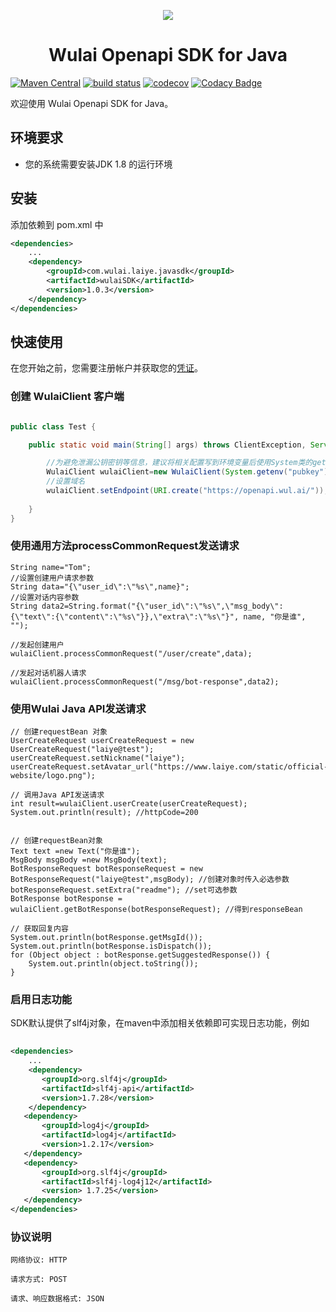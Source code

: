 
<p align="center">
	<a href="https://www.laiye.com"><img src="https://www.laiye.com/static/official-website/logo.png"></a>
</p>

<h1 align="center">Wulai Openapi SDK for Java</h1>

<p align="center">

[![Maven Central](https://img.shields.io/maven-central/v/com.laiye.wulai.javasdk/wulaiSDK.svg?label=Maven%20Central)](https://search.maven.org/search?q=g:%22com.laiye.wulai.javasdk%22%20AND%20a:%22wulaiSDK%22)
[![build status][travis-image]][travis-url]
[![codecov][cov-image]][cov-url]
[![Codacy Badge][codacy-image]][codacy-url]

[travis-image]: https://travis-ci.org/laiye-ai/wulai-openapi-sdk-java.svg?branch=develop
[travis-url]: https://travis-ci.org/laiye-ai/wulai-openapi-sdk-java
[cov-image]: https://codecov.io/gh/zuiyuqingfeng/wulai-openapi-sdk-java/branch/master/graph/badge.svg
[cov-url]: https://codecov.io/gh/zuiyuqingfeng/wulai-openapi-sdk-java
[codacy-image]: https://api.codacy.com/project/badge/Grade/877660309403463dbab6a3393d7291d5
[codacy-url]: https://www.codacy.com/app/zuiyuqingfeng/wulai-openapi-sdk-java?utm_source=github.com&amp;utm_medium=referral&amp;utm_content=zuiyuqingfeng/wulai-openapi-sdk-java&amp;utm_campaign=Badge_Grade
</p>

欢迎使用 Wulai Openapi SDK for Java。

## 环境要求
- 您的系统需要安装JDK 1.8 的运行环境 

## 安装
添加依赖到 pom.xml 中
```xml
<dependencies>
    ...
    <dependency>
        <groupId>com.wulai.laiye.javasdk</groupId>
        <artifactId>wulaiSDK</artifactId>
        <version>1.0.3</version>
    </dependency>
</dependencies>
```

## 快速使用
在您开始之前，您需要注册帐户并获取您的[凭证](https://openapi.wul.ai/docs/latest/saas.openapi.v2/openapi.v2.html#section/%E9%89%B4%E6%9D%83%E8%AE%A4%E8%AF%81)。

### 创建 WulaiClient 客户端
```java

public class Test {

    public static void main(String[] args) throws ClientException, ServerException {

        //为避免泄漏公钥密钥等信息，建议将相关配置写到环境变量后使用System类的getenv方法获取环境变量。
        WulaiClient wulaiClient=new WulaiClient(System.getenv("pubkey"),System.getenv("secret"),"v2");
        //设置域名
        wulaiClient.setEndpoint(URI.create("https://openapi.wul.ai/"));
        
    }
}

```

### 使用通用方法processCommonRequest发送请求
```
String name="Tom";
//设置创建用户请求参数
String data="{\"user_id\":\"%s\",name}";
//设置对话内容参数
String data2=String.format("{\"user_id\":\"%s\",\"msg_body\":{\"text\":{\"content\":\"%s\"}},\"extra\":\"%s\"}", name, "你是谁", "");

//发起创建用户
wulaiClient.processCommonRequest("/user/create",data);

//发起对话机器人请求
wulaiClient.processCommonRequest("/msg/bot-response",data2);

```
### 使用Wulai Java API发送请求
```
// 创建requestBean 对象
UserCreateRequest userCreateRequest = new UserCreateRequest("laiye@test");
userCreateRequest.setNickname("laiye");
userCreateRequest.setAvatar_url("https://www.laiye.com/static/official-website/logo.png");

// 调用Java API发送请求
int result=wulaiClient.userCreate(userCreateRequest);
System.out.println(result); //httpCode=200


// 创建requestBean对象
Text text =new Text("你是谁");
MsgBody msgBody =new MsgBody(text);
BotResponseRequest botResponseRequest = new BotResponseRequest("laiye@test",msgBody); //创建对象时传入必选参数
botResponseRequest.setExtra("readme"); //set可选参数
BotResponse botResponse = wulaiClient.getBotResponse(botResponseRequest); //得到responseBean

// 获取回复内容
System.out.println(botResponse.getMsgId()); 
System.out.println(botResponse.isDispatch());
for (Object object : botResponse.getSuggestedResponse()) {
    System.out.println(object.toString());
}
```      
### 启用日志功能
SDK默认提供了slf4j对象，在maven中添加相关依赖即可实现日志功能，例如
```xml
       
<dependencies>
    ...
    <dependency>
       <groupId>org.slf4j</groupId>
       <artifactId>slf4j-api</artifactId>
       <version>1.7.28</version>
    </dependency>
   <dependency>
       <groupId>log4j</groupId>
       <artifactId>log4j</artifactId>
       <version>1.2.17</version>
   </dependency>
   <dependency>
       <groupId>org.slf4j</groupId>
       <artifactId>slf4j-log4j12</artifactId>
       <version> 1.7.25</version>
   </dependency>
</dependencies>
```


### 协议说明
```text
网络协议: HTTP

请求方式: POST

请求、响应数据格式: JSON
```